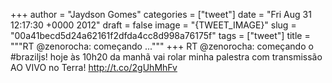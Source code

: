 
+++
author = "Jaydson Gomes"
categories = ["tweet"]
date = "Fri Aug 31 12:17:30 +0000 2012"
draft = false
image = "{TWEET_IMAGE}"
slug = "00a41becd5d24a62161f2dfda4cc8d998a76175f"
tags = ["tweet"]
title = """RT @zenorocha: começando ..."""
+++
RT @zenorocha: começando o #braziljs! hoje às 10h20 da manhã vai rolar minha palestra com transmissão AO VIVO no Terra! http://t.co/2gUhMhFv
